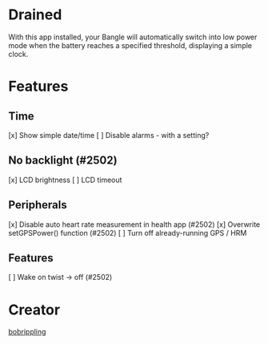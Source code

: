 # Drained

With this app installed, your Bangle will automatically switch into low power mode when the battery reaches a specified threshold, displaying a simple clock.

# Features

## Time
[x] Show simple date/time
[ ] Disable alarms - with a setting?

## No backlight (#2502)
[x] LCD brightness
[ ] LCD timeout

## Peripherals
[x] Disable auto heart rate measurement in health app (#2502)
[x] Overwrite setGPSPower() function (#2502)
[ ] Turn off already-running GPS / HRM

## Features
[ ] Wake on twist -> off (#2502)

# Creator

[bobrippling](https://github.com/bobrippling/)
